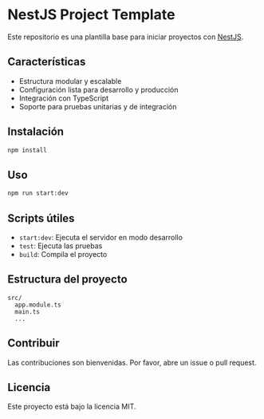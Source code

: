 # NestJS Project Template

Este repositorio es una plantilla base para iniciar proyectos con [NestJS](https://nestjs.com/).

## Características

- Estructura modular y escalable
- Configuración lista para desarrollo y producción
- Integración con TypeScript
- Soporte para pruebas unitarias y de integración

## Instalación

```bash
npm install
```

## Uso

```bash
npm run start:dev
```

## Scripts útiles

- `start:dev`: Ejecuta el servidor en modo desarrollo
- `test`: Ejecuta las pruebas
- `build`: Compila el proyecto

## Estructura del proyecto

```
src/
  app.module.ts
  main.ts
  ...
```

## Contribuir

Las contribuciones son bienvenidas. Por favor, abre un issue o pull request.

## Licencia

Este proyecto está bajo la licencia MIT.